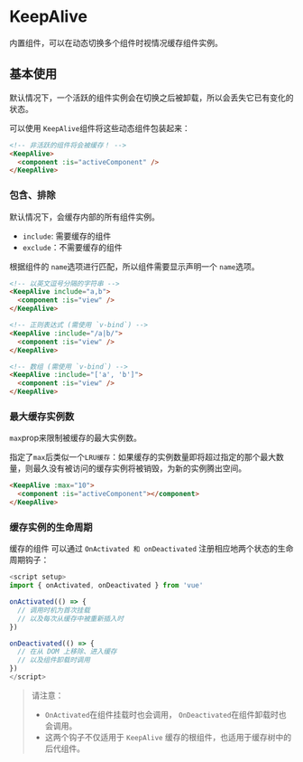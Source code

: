 # KeepAlive

内置组件，可以在动态切换多个组件时视情况缓存组件实例。

## 基本使用

默认情况下，一个活跃的组件实例会在切换之后被卸载，所以会丢失它已有变化的状态。

可以使用 `KeepAlive`组件将这些动态组件包装起来：

```html
<!-- 非活跃的组件将会被缓存！ -->
<KeepAlive>
  <component :is="activeComponent" />
</KeepAlive>
```

### 包含、排除

默认情况下，会缓存内部的所有组件实例。

- `include`: 需要缓存的组件
- `exclude`：不需要缓存的组件

根据组件的 `name`选项进行匹配，所以组件需要显示声明一个 `name`选项。

```html
<!-- 以英文逗号分隔的字符串 -->
<KeepAlive include="a,b">
  <component :is="view" />
</KeepAlive>

<!-- 正则表达式 (需使用 `v-bind`) -->
<KeepAlive :include="/a|b/">
  <component :is="view" />
</KeepAlive>

<!-- 数组 (需使用 `v-bind`) -->
<KeepAlive :include="['a', 'b']">
  <component :is="view" />
</KeepAlive>
```



### 最大缓存实例数

`max`prop来限制被缓存的最大实例数。

指定了`max`后类似一个`LRU缓存`：如果缓存的实例数量即将超过指定的那个最大数量，则最久没有被访问的缓存实例将被销毁，为新的实例腾出空间。



```html
<KeepAlive :max="10">
  <component :is="activeComponent"></component>
</KeepAlive>
```



### 缓存实例的生命周期

缓存的组件 可以通过 `OnActivated 和 onDeactivated` 注册相应地两个状态的生命周期钩子：

```js
<script setup>
import { onActivated, onDeactivated } from 'vue'

onActivated(() => {
  // 调用时机为首次挂载
  // 以及每次从缓存中被重新插入时
})

onDeactivated(() => {
  // 在从 DOM 上移除、进入缓存
  // 以及组件卸载时调用
})
</script>
```

>请注意：
>
>- `OnActivated`在组件挂载时也会调用， `OnDeactivated`在组件卸载时也会调用。
>- 这两个钩子不仅适用于 `KeepAlive` 缓存的根组件，也适用于缓存树中的后代组件。
